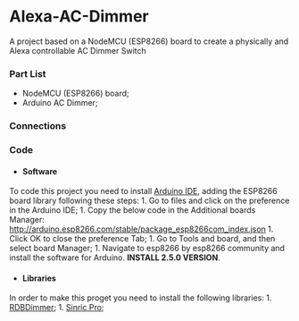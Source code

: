 # Alexa-AC-Dimmer
A project based on a NodeMCU (ESP8266) board to create a physically and Alexa controllable AC Dimmer Switch

### Part List
- NodeMCU (ESP8266) board;
- Arduino AC Dimmer;

### Connections

### Code
- #### Software
To code this project you need to install [Arduino IDE](https://www.arduino.cc/en/main/OldSoftwareReleases "Arduino IDE"), adding the ESP8266 board library following these steps:
	1. Go to files and click on the preference in the Arduino IDE;
	1. Copy the below code in the Additional boards Manager:
		http://arduino.esp8266.com/stable/package_esp8266com_index.json
	1. Click OK to close the preference Tab;
	1. Go to Tools and board, and then select board Manager;
	1. Navigate to esp8266 by esp8266 community and install the software for Arduino. **INSTALL 2.5.0 VERSION**.
- #### Libraries
In order to make this proget you need to install the following libraries:
	1. [RDBDimmer](https://github.com/RobotDynOfficial/RBDDimmer "RDBDimmer");
	1. [Sinric Pro](https://github.com/sinricpro/esp8266-esp32-sdk "Sinric Pro");
